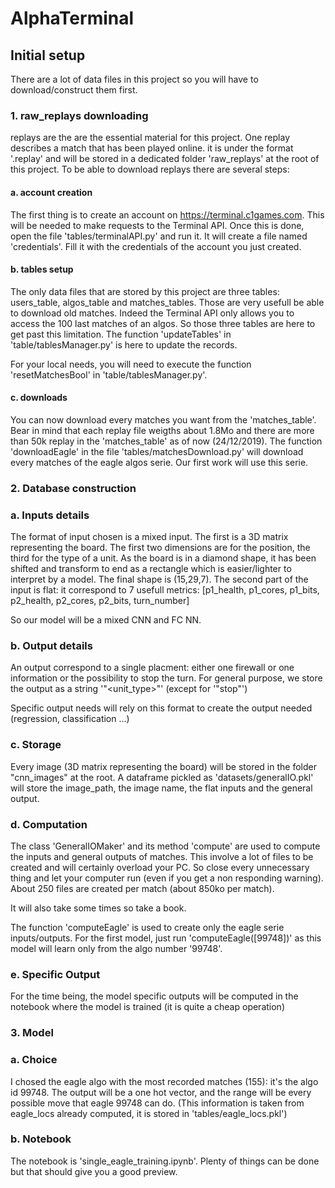 # AlphaTerminal

## Initial setup

There are a lot of data files in this project so you will have to download/construct them first.

### 1. raw_replays downloading

replays are the are the essential material for this project. One replay describes a match that has been played online. it is under the format '.replay' and will be stored in a dedicated folder 'raw_replays' at the root of this project. To be able to download replays there are several steps:

#### a. account creation

The first thing is to create an account on https://terminal.c1games.com. This will be needed to make requests to the Terminal API.
Once this is done, open the file 'tables/terminalAPI.py' and run it. It will create a file named 'credentials'. Fill it with the credentials of the account you just created.

#### b. tables setup

The only data files that are stored by this project are three tables: users_table, algos_table and matches_tables. Those are very usefull be able to download old matches. Indeed the Terminal API only allows you to access the 100 last matches of an algos. So those three tables are here to get past this limitation. The function 'updateTables' in 'table/tablesManager.py' is here to update the records.

For your local needs, you will need to execute the function 'resetMatchesBool' in 'table/tablesManager.py'.

#### c. downloads

You can now download every matches you want from the 'matches_table'. Bear in mind that each replay file weigths about 1.8Mo and there are more than 50k replay in the 'matches_table' as of now (24/12/2019).
The function 'downloadEagle' in the file 'tables/matchesDownload.py' will download every matches of the eagle algos serie. Our first work will use this serie.


### 2. Database construction

### a. Inputs details

The format of input chosen is a mixed input. The first is a 3D matrix representing the board. The first two dimensions are for the position, the third for the type of a unit. As the board is in a diamond shape, it has been shifted and transform to end as a rectangle which is easier/lighter to interpret by a model. The final shape is (15,29,7).
The second part of the input is flat: it correspond to 7 usefull metrics: [p1_health, p1_cores, p1_bits, p2_health, p2_cores, p2_bits, turn_number]

So our model will be a mixed CNN and FC NN. 

### b. Output details

An output correspond to a single placment: either one firewall or one information or the possibility to stop the turn. 
For general purpose, we store the output as a string '"<unit_type>_<x>_<y>"' (except for '"stop"')

Specific output needs will rely on this format to create the output needed (regression, classification ...)

### c. Storage

Every image (3D matrix representing the board) will be stored in the folder "cnn_images" at the root.
A dataframe pickled as 'datasets/generalIO.pkl' will store the image_path, the image name, the flat inputs and the general output.

### d. Computation

The class 'GeneralIOMaker' and its method 'compute' are used to compute the inputs and general outputs of matches. This involve a lot of files to be created and will certainly overload your PC. So close every unnecessary thing and let your computer run (even if you get a non responding warning). About 250 files are created per match (about 850ko per match).

It will also take some times so take a book.

The function 'computeEagle' is used to create only the eagle serie inputs/outputs. 
For the first model, just run 'computeEagle([99748])' as this model will learn only from the algo number '99748'.

### e. Specific Output

For the time being, the model specific outputs will be computed in the notebook where the model is trained (it is quite a cheap operation)

### 3. Model

### a. Choice

I chosed the eagle algo with the most recorded matches (155): it's the algo id 99748.
The output will be a one hot vector, and the range will be every possible move that eagle 99748 can do. (This information is taken from eagle_locs already computed, it is stored in 'tables/eagle_locs.pkl')

### b. Notebook

The notebook is 'single_eagle_training.ipynb'. Plenty of things can be done but that should give you a good preview.